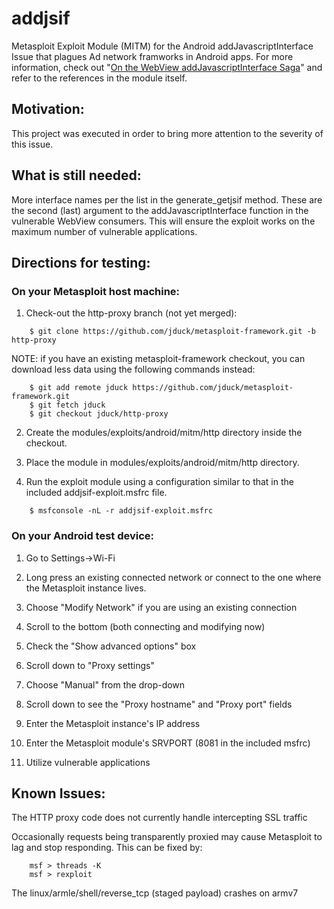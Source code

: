 # addjsif

Metasploit Exploit Module (MITM) for the Android addJavascriptInterface Issue that plagues Ad network framworks in Android apps. For more information, check out "[On the WebView addJavascriptInterface Saga](http://www.droidsec.org/news/2014/02/26/on-the-webview-addjsif-saga.html)" and refer to the references in the module itself.


## Motivation:

This project was executed in order to bring more attention to the severity of this issue.


## What is still needed:

More interface names per the list in the generate_getjsif method. These are the second (last) argument to the addJavascriptInterface function in the vulnerable WebView consumers. This will ensure the exploit works on the maximum number of vulnerable applications.


## Directions for testing:

### On your Metasploit host machine:

1. Check-out the http-proxy branch (not yet merged):

```
    $ git clone https://github.com/jduck/metasploit-framework.git -b http-proxy
```

NOTE: if you have an existing metasploit-framework checkout, you can download less data using the following commands instead:

```
    $ git add remote jduck https://github.com/jduck/metasploit-framework.git
    $ git fetch jduck
    $ git checkout jduck/http-proxy
```

2. Create the modules/exploits/android/mitm/http directory inside the checkout.

3. Place the module in modules/exploits/android/mitm/http directory.

4. Run the exploit module using a configuration similar to that in the included addjsif-exploit.msfrc file.

```
    $ msfconsole -nL -r addjsif-exploit.msfrc
```

### On your Android test device:

1. Go to Settings->Wi-Fi

2. Long press an existing connected network or connect to the one where the Metasploit instance lives.

3. Choose "Modify Network" if you are using an existing connection

4. Scroll to the bottom (both connecting and modifying now)

5. Check the "Show advanced options" box

6. Scroll down to "Proxy settings"

7. Choose "Manual" from the drop-down

8. Scroll down to see the "Proxy hostname" and "Proxy port" fields

9. Enter the Metasploit instance's IP address

10. Enter the Metasploit module's SRVPORT (8081 in the included msfrc)

11. Utilize vulnerable applications


## Known Issues:

The HTTP proxy code does not currently handle intercepting SSL traffic

Occasionally requests being transparently proxied may cause Metasploit to lag and stop responding. This can be fixed by:

```
    msf > threads -K
    msf > rexploit
```

The linux/armle/shell/reverse_tcp (staged payload) crashes on armv7



